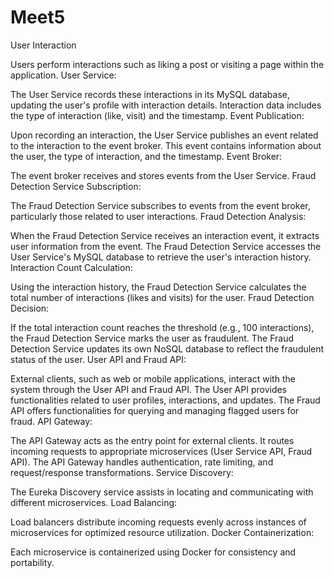 # Meet5
User Interaction

Users perform interactions such as liking a post or visiting a page within the application.
User Service:

The User Service records these interactions in its MySQL database, updating the user's profile with interaction details.
Interaction data includes the type of interaction (like, visit) and the timestamp.
Event Publication:

Upon recording an interaction, the User Service publishes an event related to the interaction to the event broker.
This event contains information about the user, the type of interaction, and the timestamp.
Event Broker:

The event broker receives and stores events from the User Service.
Fraud Detection Service Subscription:

The Fraud Detection Service subscribes to events from the event broker, particularly those related to user interactions.
Fraud Detection Analysis:

When the Fraud Detection Service receives an interaction event, it extracts user information from the event.
The Fraud Detection Service accesses the User Service's MySQL database to retrieve the user's interaction history.
Interaction Count Calculation:

Using the interaction history, the Fraud Detection Service calculates the total number of interactions (likes and visits) for the user.
Fraud Detection Decision:

If the total interaction count reaches the threshold (e.g., 100 interactions), the Fraud Detection Service marks the user as fraudulent.
The Fraud Detection Service updates its own NoSQL database to reflect the fraudulent status of the user.
User API and Fraud API:

External clients, such as web or mobile applications, interact with the system through the User API and Fraud API.
The User API provides functionalities related to user profiles, interactions, and updates.
The Fraud API offers functionalities for querying and managing flagged users for fraud.
API Gateway:

The API Gateway acts as the entry point for external clients.
It routes incoming requests to appropriate microservices (User Service API, Fraud API).
The API Gateway handles authentication, rate limiting, and request/response transformations.
Service Discovery:

The Eureka Discovery service assists in locating and communicating with different microservices.
Load Balancing:

Load balancers distribute incoming requests evenly across instances of microservices for optimized resource utilization.
Docker Containerization:

Each microservice is containerized using Docker for consistency and portability.
